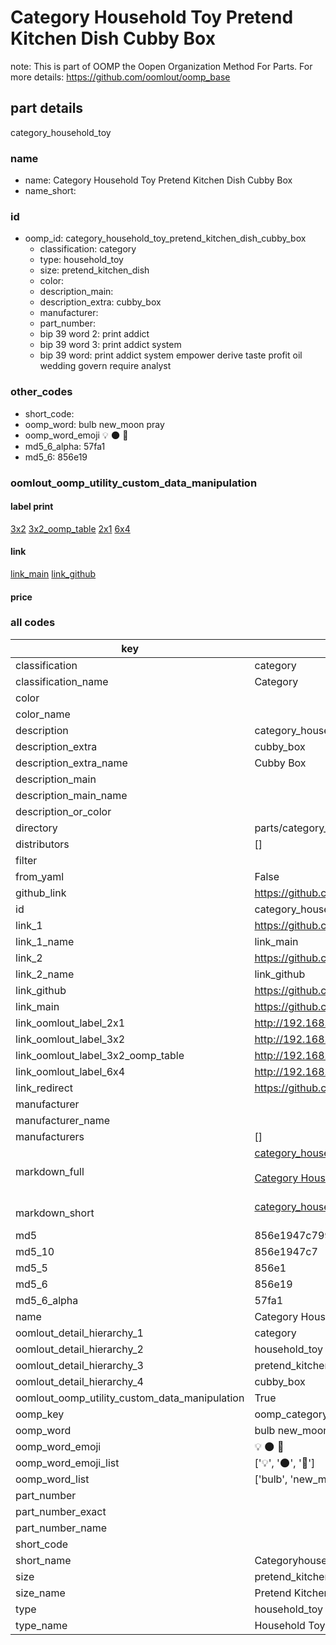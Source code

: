 # Category Household Toy Pretend Kitchen Dish Cubby Box  

note: This is part of OOMP the Oopen Organization Method For Parts. For more details: https://github.com/oomlout/oomp_base

##  part details
  



category_household_toy



### name
* name: Category Household Toy Pretend Kitchen Dish Cubby Box
* name_short: 
### id
* oomp_id: category_household_toy_pretend_kitchen_dish_cubby_box
  * classification: category
  * type: household_toy
  * size: pretend_kitchen_dish
  * color: 
  * description_main: 
  * description_extra: cubby_box
  * manufacturer: 
  * part_number: 
  * bip 39 word 2: print addict
  * bip 39 word 3: print addict system
  * bip 39 word: print addict system empower derive taste profit oil wedding govern require analyst

### other_codes
* short_code: 
* oomp_word: bulb new_moon pray
* oomp_word_emoji :bulb: :new_moon: :pray:
* md5_6_alpha: 57fa1
* md5_6: 856e19






### oomlout_oomp_utility_custom_data_manipulation
#### label print
[3x2](http://192.168.1.245:1112/?label=oomp%2057fa1)
[3x2_oomp_table](http://192.168.1.108:1112/?label=oomp%2057fa1)
[2x1](http://192.168.1.242:1112/?label=oomp%2057fa1)
[6x4](http://192.168.1.55:1112/?label=oomp%2057fa1)    

#### link

[link_main](https://github.com/oomlout/oomlout_oomp_version_1_messy/tree/main/parts/category_household_toy_pretend_kitchen_dish_cubby_box) [link_github](https://github.com/oomlout/oomlout_oomp_version_1_messy/tree/main/parts/category_household_toy_pretend_kitchen_dish_cubby_box)                             

#### price







### all codes 
| key | value |  
| --- | --- |  
| classification | category |  
| classification_name | Category |  
| color |  |  
| color_name |  |  
| description | category_household_toy |  
| description_extra | cubby_box |  
| description_extra_name | Cubby Box |  
| description_main |  |  
| description_main_name |  |  
| description_or_color |   |  
| directory | parts/category_household_toy_pretend_kitchen_dish_cubby_box |  
| distributors | [] |  
| filter |  |  
| from_yaml | False |  
| github_link | https://github.com/oomlout/oomlout_oomp_part_src/tree/main/parts/category_household_toy_pretend_kitchen_dish_cubby_box |  
| id | category_household_toy_pretend_kitchen_dish_cubby_box |  
| link_1 | https://github.com/oomlout/oomlout_oomp_version_1_messy/tree/main/parts/category_household_toy_pretend_kitchen_dish_cubby_box |  
| link_1_name | link_main |  
| link_2 | https://github.com/oomlout/oomlout_oomp_version_1_messy/tree/main/parts/category_household_toy_pretend_kitchen_dish_cubby_box |  
| link_2_name | link_github |  
| link_github | https://github.com/oomlout/oomlout_oomp_version_1_messy/tree/main/parts/category_household_toy_pretend_kitchen_dish_cubby_box |  
| link_main | https://github.com/oomlout/oomlout_oomp_version_1_messy/tree/main/parts/category_household_toy_pretend_kitchen_dish_cubby_box |  
| link_oomlout_label_2x1 | http://192.168.1.242:1112/?label=oomp%2057fa1 |  
| link_oomlout_label_3x2 | http://192.168.1.245:1112/?label=oomp%2057fa1 |  
| link_oomlout_label_3x2_oomp_table | http://192.168.1.108:1112/?label=oomp%2057fa1 |  
| link_oomlout_label_6x4 | http://192.168.1.55:1112/?label=oomp%2057fa1 |  
| link_redirect | https://github.com/oomlout/oomlout_oomp_version_1_messy/tree/main/parts/category_household_toy_pretend_kitchen_dish_cubby_box |  
| manufacturer |  |  
| manufacturer_name |  |  
| manufacturers | [] |  
| markdown_full | [category_household_toy_pretend_kitchen_dish_cubby_box](none)<br>[](none)<br>[Category Household Toy Pretend Kitchen Dish Cubby Box](none)<br><br> |  
| markdown_short | [category_household_toy_pretend_kitchen_dish_cubby_box](none)<br><br> |  
| md5 | 856e1947c799d57b789db491b980d556 |  
| md5_10 | 856e1947c7 |  
| md5_5 | 856e1 |  
| md5_6 | 856e19 |  
| md5_6_alpha | 57fa1 |  
| name | Category Household Toy Pretend Kitchen Dish Cubby Box |  
| oomlout_detail_hierarchy_1 | category |  
| oomlout_detail_hierarchy_2 | household_toy |  
| oomlout_detail_hierarchy_3 | pretend_kitchen_dish |  
| oomlout_detail_hierarchy_4 | cubby_box |  
| oomlout_oomp_utility_custom_data_manipulation | True |  
| oomp_key | oomp_category_household_toy_pretend_kitchen_dish_cubby_box |  
| oomp_word | bulb new_moon pray |  
| oomp_word_emoji | :bulb: :new_moon: :pray: |  
| oomp_word_emoji_list | [':bulb:', ':new_moon:', ':pray:'] |  
| oomp_word_list | ['bulb', 'new_moon', 'pray'] |  
| part_number |  |  
| part_number_exact |  |  
| part_number_name |  |  
| short_code |  |  
| short_name | Categoryhouseholdtoy |  
| size | pretend_kitchen_dish |  
| size_name | Pretend Kitchen Dish |  
| type | household_toy |  
| type_name | Household Toy |  
